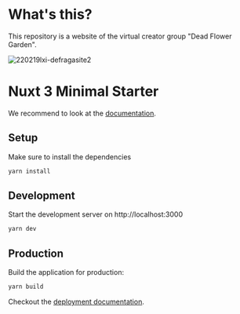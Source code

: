 # What's this?
This repository is a website of the virtual creator group "Dead Flower Garden".
 
![220219lxi-defragasite2](https://user-images.githubusercontent.com/7070710/155953075-bde1891c-b1cf-4e6f-acc1-78c3899d34a3.gif)


# Nuxt 3 Minimal Starter

We recommend to look at the [documentation](https://v3.nuxtjs.org).

## Setup

Make sure to install the dependencies

```bash
yarn install
```

## Development

Start the development server on http://localhost:3000

```bash
yarn dev
```

## Production

Build the application for production:

```bash
yarn build
```

Checkout the [deployment documentation](https://v3.nuxtjs.org/docs/deployment).
